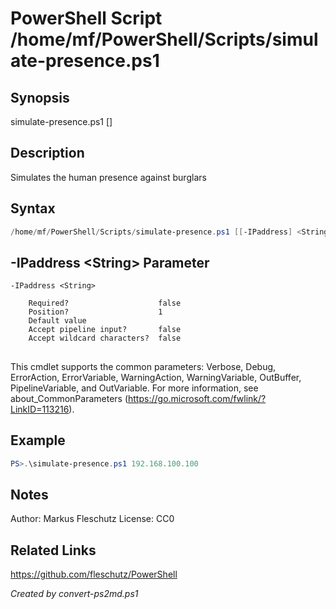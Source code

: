 # PowerShell Script /home/mf/PowerShell/Scripts/simulate-presence.ps1

## Synopsis
simulate-presence.ps1 [<IP-address>]

## Description
Simulates the human presence against burglars

## Syntax
```powershell
/home/mf/PowerShell/Scripts/simulate-presence.ps1 [[-IPaddress] <String>] [<CommonParameters>]
```

## -IPaddress &lt;String&gt; Parameter

```
-IPaddress <String>
    
    Required?                    false
    Position?                    1
    Default value                
    Accept pipeline input?       false
    Accept wildcard characters?  false
```
## <CommonParameters>
This cmdlet supports the common parameters: Verbose, Debug, ErrorAction, ErrorVariable, WarningAction, WarningVariable, OutBuffer, PipelineVariable, and OutVariable. For more information, see about_CommonParameters (https://go.microsoft.com/fwlink/?LinkID=113216).

## Example
```powershell
PS>.\simulate-presence.ps1 192.168.100.100
```


## Notes
Author:  Markus Fleschutz
License: CC0

## Related Links
https://github.com/fleschutz/PowerShell

*Created by convert-ps2md.ps1*
